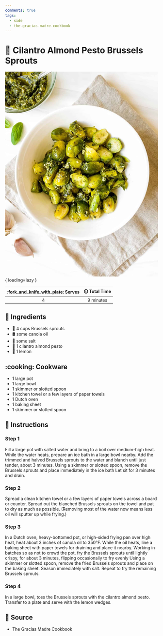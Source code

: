 ```yaml
---
comments: true
tags:
  - side
  - the-gracias-madre-cookbook
---
```

# :leafy_green: Cilantro Almond Pesto Brussels Sprouts

![Cilantro Almond Pesto Brussels Sprouts][1]{ loading=lazy }

| :fork_and_knife_with_plate: Serves | :timer_clock: Total Time |
|:----------------------------------:|:-----------------------: |
| 4 | 9 minutes |

## :salt: Ingredients

- :leafy_green: 4 cups Brussels sprouts
- :oil_drum: some canola oil
- :salt: some salt
- :herb: 1 cilantro almond pesto
- :lemon: 1 lemon

## :cooking: Cookware

- 1 large pot
- 1 large bowl
- 1 skimmer or slotted spoon
- 1 kitchen towel or a few layers of paper towels
- 1 Dutch oven
- 1 baking sheet
- 1 skimmer or slotted spoon

## :pencil: Instructions

### Step 1

Fill a large pot with salted water and bring to a boil over medium-high heat. While the water heats, prepare an ice bath
in a large bowl nearby. Add the trimmed and halved Brussels sprouts to the water and blanch until just tender, about 3
minutes. Using a skimmer or slotted spoon, remove the Brussels sprouts and place immediately in the ice bath Let sit for
3 minutes and drain.

### Step 2

Spread a clean kitchen towel or a few layers of paper towels across a board or counter. Spread out the blanched Brussels
sprouts on the towel and pat to dry as much as possible. (Removing most of the water now means less oil will sputter up
while frying.)

### Step 3

In a Dutch oven, heavy-bottomed pot, or high-sided frying pan over high heat, heat about 3 inches of canola oil to
350°F. While the oil heats, line a baking sheet with paper towels for draining and place it nearby. Working in batches
so as not to crowd the pot, fry the Brussels sprouts until lightly crispy, for about 3 minutes, flipping occasionally to
fry evenly Using a skimmer or slotted spoon, remove the fried Brussels sprouts and place on the baking sheet. Season
immediately with salt. Repeat to fry the remaining Brussels sprouts.

### Step 4

In a large bowl, toss the Brussels sprouts with the cilantro almond pesto. Transfer to a plate and serve with the lemon
wedges.

## :link: Source

- The Gracias Madre Cookbook

[1]: <../assets/images/cilantro-almond-pesto-brussels-sprouts.jpg>
